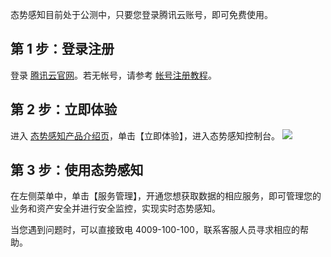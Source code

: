 态势感知目前处于公测中，只要您登录腾讯云账号，即可免费使用。
## 第 1 步：登录注册
登录 [腾讯云官网](https://cloud.tencent.com/)。若无帐号，请参考 [帐号注册教程](https://cloud.tencent.com/document/product/378/17985)。

## 第 2 步：立即体验
进入 [态势感知产品介绍页](https://cloud.tencent.com/product/ssa)，单击【立即体验】，进入态势感知控制台。
![](https://main.qcloudimg.com/raw/e72e525424d69675dde3ff7103544552.png)
## 第 3 步：使用态势感知
在左侧菜单中，单击【服务管理】，开通您想获取数据的相应服务，即可管理您的业务和资产安全并进行安全监控，实现实时态势感知。

当您遇到问题时，可以直接致电 4009-100-100，联系客服人员寻求相应的帮助。

